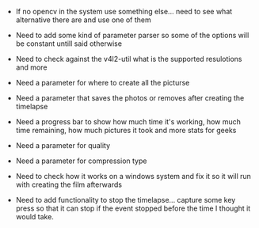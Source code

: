 - If no opencv in the system use something else...
  need to see what alternative there are and use one of them

+ Need to add some kind of parameter parser so some of the options will be 
  constant untill said otherwise

- Need to check against the v4l2-util what is the supported 
  resulotions and more

+ Need a parameter for where to create all the picturse

- Need a parameter that saves the photos or removes 
  after creating the timelapse

- Need a progress bar to show how much time it's working,
  how much time remaining, how much pictures it took and more stats for geeks

+ Need a parameter for quality

- Need a parameter for compression type

- Need to check how it works on a windows system and fix it so it will run
  with creating the film afterwards

- Need to add functionality to stop the timelapse...
  capture some key press so that it can stop if the event stopped before
  the time I thought it would take.
